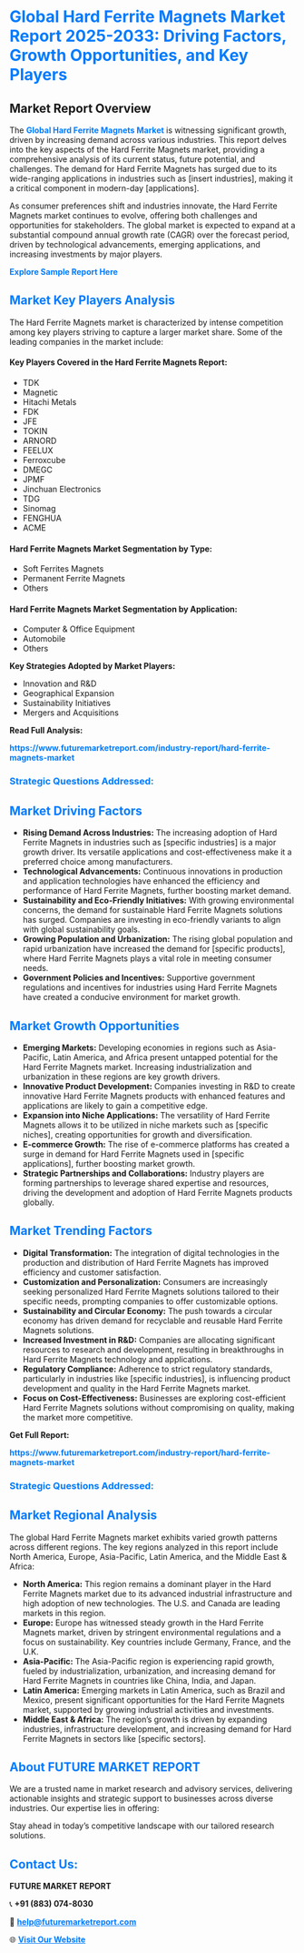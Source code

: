 <h1 style="color: #007BFF;">Global Hard Ferrite Magnets Market Report 2025-2033: Driving Factors, Growth Opportunities, and Key Players</h1>

<section id="overview">
<h2>Market Report Overview</h2>
<p>The <a href="https://www.futuremarketreport.com/industry-report/hard-ferrite-magnets-market" style="color: #007BFF; text-decoration: none;"><strong>Global Hard Ferrite Magnets Market</strong></a> is witnessing significant growth, driven by increasing demand across various industries. This report delves into the key aspects of the Hard Ferrite Magnets market, providing a comprehensive analysis of its current status, future potential, and challenges. The demand for Hard Ferrite Magnets has surged due to its wide-ranging applications in industries such as [insert industries], making it a critical component in modern-day [applications].</p>
<p>As consumer preferences shift and industries innovate, the Hard Ferrite Magnets market continues to evolve, offering both challenges and opportunities for stakeholders. The global market is expected to expand at a substantial compound annual growth rate (CAGR) over the forecast period, driven by technological advancements, emerging applications, and increasing investments by major players.</p>
</section>

<section id="overview">
<p><a href="https://www.futuremarketreport.com/request-sample/reportId=46487" style="color: #007BFF; text-decoration: none;"><strong>Explore Sample Report Here</strong></a></p>
</section>

<section id="key-players">
<h2 style="color: #007BFF;">Market Key Players Analysis</h2>
<p>The Hard Ferrite Magnets market is characterized by intense competition among key players striving to capture a larger market share. Some of the leading companies in the market include:</p>
<h4>Key Players Covered in the Hard Ferrite Magnets Report:</h4>
<ul><li>TDK</li><li>Magnetic</li><li>Hitachi Metals</li><li>FDK</li><li>JFE</li><li>TOKIN</li><li>ARNORD</li><li>FEELUX</li><li>Ferroxcube</li><li>DMEGC</li><li>JPMF</li><li>Jinchuan Electronics</li><li>TDG</li><li>Sinomag</li><li>FENGHUA</li><li>ACME</li></ul>
<h4>Hard Ferrite Magnets Market Segmentation by Type:</h4>
<ul><li>Soft Ferrites Magnets</li><li>Permanent Ferrite Magnets</li><li>Others</li></ul>

<h4>Hard Ferrite Magnets Market Segmentation by Application:</h4>
<ul><li>Computer &amp; Office Equipment</li><li>Automobile</li><li>Others</li></ul>
<p><strong>Key Strategies Adopted by Market Players:</strong></p>
<ul>
<li>Innovation and R&D</li>
<li>Geographical Expansion</li>
<li>Sustainability Initiatives</li>
<li>Mergers and Acquisitions</li>
</ul>
</section>

<section>
<p><strong>Read Full Analysis: </strong></p><a href="https://www.futuremarketreport.com/industry-report/hard-ferrite-magnets-market" style="color: #007BFF; text-decoration: none;"><strong>https://www.futuremarketreport.com/industry-report/hard-ferrite-magnets-market</strong></a>
<h3 style="color: #007BFF;">Strategic Questions Addressed:</h3>
</section>

<section id="driving-factors">
<h2 style="color: #007BFF;">Market Driving Factors</h2>
<ul>
<li><strong>Rising Demand Across Industries:</strong> The increasing adoption of Hard Ferrite Magnets in industries such as [specific industries] is a major growth driver. Its versatile applications and cost-effectiveness make it a preferred choice among manufacturers.</li>
<li><strong>Technological Advancements:</strong> Continuous innovations in production and application technologies have enhanced the efficiency and performance of Hard Ferrite Magnets, further boosting market demand.</li>
<li><strong>Sustainability and Eco-Friendly Initiatives:</strong> With growing environmental concerns, the demand for sustainable Hard Ferrite Magnets solutions has surged. Companies are investing in eco-friendly variants to align with global sustainability goals.</li>
<li><strong>Growing Population and Urbanization:</strong> The rising global population and rapid urbanization have increased the demand for [specific products], where Hard Ferrite Magnets plays a vital role in meeting consumer needs.</li>
<li><strong>Government Policies and Incentives:</strong> Supportive government regulations and incentives for industries using Hard Ferrite Magnets have created a conducive environment for market growth.</li>
</ul>
</section>

<section id="growth-opportunities">
<h2 style="color: #007BFF;">Market Growth Opportunities</h2>
<ul>
<li><strong>Emerging Markets:</strong> Developing economies in regions such as Asia-Pacific, Latin America, and Africa present untapped potential for the Hard Ferrite Magnets market. Increasing industrialization and urbanization in these regions are key growth drivers.</li>
<li><strong>Innovative Product Development:</strong> Companies investing in R&D to create innovative Hard Ferrite Magnets products with enhanced features and applications are likely to gain a competitive edge.</li>
<li><strong>Expansion into Niche Applications:</strong> The versatility of Hard Ferrite Magnets allows it to be utilized in niche markets such as [specific niches], creating opportunities for growth and diversification.</li>
<li><strong>E-commerce Growth:</strong> The rise of e-commerce platforms has created a surge in demand for Hard Ferrite Magnets used in [specific applications], further boosting market growth.</li>
<li><strong>Strategic Partnerships and Collaborations:</strong> Industry players are forming partnerships to leverage shared expertise and resources, driving the development and adoption of Hard Ferrite Magnets products globally.</li>
</ul>
</section>

<section id="trending-factors">
<h2 style="color: #007BFF;">Market Trending Factors</h2>
<ul>
<li><strong>Digital Transformation:</strong> The integration of digital technologies in the production and distribution of Hard Ferrite Magnets has improved efficiency and customer satisfaction.</li>
<li><strong>Customization and Personalization:</strong> Consumers are increasingly seeking personalized Hard Ferrite Magnets solutions tailored to their specific needs, prompting companies to offer customizable options.</li>
<li><strong>Sustainability and Circular Economy:</strong> The push towards a circular economy has driven demand for recyclable and reusable Hard Ferrite Magnets solutions.</li>
<li><strong>Increased Investment in R&D:</strong> Companies are allocating significant resources to research and development, resulting in breakthroughs in Hard Ferrite Magnets technology and applications.</li>
<li><strong>Regulatory Compliance:</strong> Adherence to strict regulatory standards, particularly in industries like [specific industries], is influencing product development and quality in the Hard Ferrite Magnets market.</li>
<li><strong>Focus on Cost-Effectiveness:</strong> Businesses are exploring cost-efficient Hard Ferrite Magnets solutions without compromising on quality, making the market more competitive.</li>
</ul>
</section>

<section>
<p><strong>Get Full Report: </strong></p><a href="https://www.futuremarketreport.com/industry-report/hard-ferrite-magnets-market" style="color: #007BFF; text-decoration: none;"><strong>https://www.futuremarketreport.com/industry-report/hard-ferrite-magnets-market</strong></a>
<h3 style="color: #007BFF;">Strategic Questions Addressed:</h3>
</section>


<section id="regional-analysis">
<h2 style="color: #007BFF;">Market Regional Analysis</h2>
<p>The global Hard Ferrite Magnets market exhibits varied growth patterns across different regions. The key regions analyzed in this report include North America, Europe, Asia-Pacific, Latin America, and the Middle East & Africa:</p>
<ul>
<li><strong>North America:</strong> This region remains a dominant player in the Hard Ferrite Magnets market due to its advanced industrial infrastructure and high adoption of new technologies. The U.S. and Canada are leading markets in this region.</li>
<li><strong>Europe:</strong> Europe has witnessed steady growth in the Hard Ferrite Magnets market, driven by stringent environmental regulations and a focus on sustainability. Key countries include Germany, France, and the U.K.</li>
<li><strong>Asia-Pacific:</strong> The Asia-Pacific region is experiencing rapid growth, fueled by industrialization, urbanization, and increasing demand for Hard Ferrite Magnets in countries like China, India, and Japan.</li>
<li><strong>Latin America:</strong> Emerging markets in Latin America, such as Brazil and Mexico, present significant opportunities for the Hard Ferrite Magnets market, supported by growing industrial activities and investments.</li>
<li><strong>Middle East & Africa:</strong> The region’s growth is driven by expanding industries, infrastructure development, and increasing demand for Hard Ferrite Magnets in sectors like [specific sectors].</li>
</ul>
</section>

<footer>
<h2 style="color: #007BFF;">About FUTURE MARKET REPORT</h2>
<p>We are a trusted name in market research and advisory services, delivering actionable insights and strategic support to businesses across diverse industries. Our expertise lies in offering:</p>

<p>Stay ahead in today’s competitive landscape with our tailored research solutions.</p>

<h2 style="color: #007BFF;">Contact Us:</h2>
<p><strong>FUTURE MARKET REPORT</strong></p>
<p>📞 <strong>+91 (883) 074-8030</strong></p>
<p>📧 <strong><a href="mailto:help@futuremarketreport.com" style="color: #007BFF;">help@futuremarketreport.com</a></strong></p>
<p>🌐 <strong><a href="https://www.futuremarketreport.com/" style="color: #007BFF;">Visit Our Website</a></strong></p>
</footer>